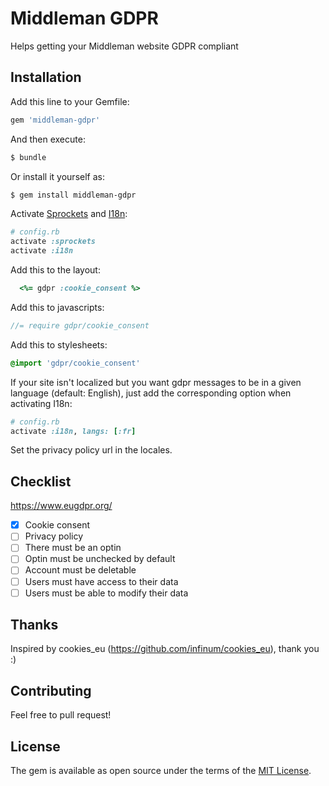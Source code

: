 # Middleman GDPR
Helps getting your Middleman website GDPR compliant

## Installation
Add this line to your Gemfile:

```ruby
gem 'middleman-gdpr'
```

And then execute:
```bash
$ bundle
```

Or install it yourself as:
```bash
$ gem install middleman-gdpr
```

Activate [Sprockets](https://github.com/middleman/middleman-sprockets) and [I18n](https://middlemanapp.com/advanced/localization/):
```ruby
# config.rb
activate :sprockets
activate :i18n
```

Add this to the layout:
```ruby
  <%= gdpr :cookie_consent %>
```

Add this to javascripts:
```js
//= require gdpr/cookie_consent
```

Add this to stylesheets:
```sass
@import 'gdpr/cookie_consent'
```

If your site isn't localized but you want gdpr messages to be in a given language (default: English), just add the corresponding option when activating I18n:

```ruby
# config.rb
activate :i18n, langs: [:fr]
```

Set the privacy policy url in the locales.

## Checklist

https://www.eugdpr.org/

- [x] Cookie consent
- [ ] Privacy policy
- [ ] There must be an optin
- [ ] Optin must be unchecked by default
- [ ] Account must be deletable
- [ ] Users must have access to their data
- [ ] Users must be able to modify their data 

## Thanks

Inspired by cookies_eu (https://github.com/infinum/cookies_eu), thank you :)

## Contributing
Feel free to pull request!

## License
The gem is available as open source under the terms of the [MIT License](http://opensource.org/licenses/MIT).
